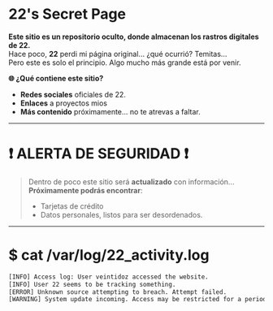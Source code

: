 # 22's Secret Page

**Este sitio es un repositorio oculto, donde almacenan los rastros digitales de 22.**  
Hace poco, **22** perdi mi página original... ¿qué ocurrió? Temitas...  
Pero este es solo el principio. Algo mucho más grande está por venir.

**🌐 ¿Qué contiene este sitio?**
- **Redes sociales** oficiales de 22.
- **Enlaces** a proyectos mios
- **Más contenido** próximamente... no te atrevas a faltar.

---

# ❗️ ALERTA DE SEGURIDAD ❗️

> Dentro de poco este sitio será **actualizado** con información... 
> **Próximamente podrás encontrar**:
> - Tarjetas de crédito
> - Datos personales, listos para ser desordenados.

---

# $ cat /var/log/22_activity.log
```bash
[INFO] Access log: User veintidoz accessed the website.
[INFO] User 22 seems to be tracking something.
[ERROR] Unknown source attempting to breach. Attempt failed.
[WARNING] System update incoming. Access may be restricted for a period of time.
